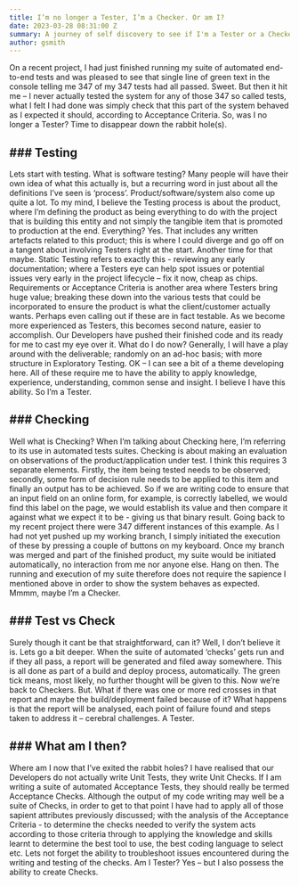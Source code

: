 ```yaml
---
title: I’m no longer a Tester, I’m a Checker. Or am I?
date: 2023-03-28 08:31:00 Z
summary: A journey of self discovery to see if I'm a Tester or a Checker
author: gsmith
---
```



On a recent project, I had just finished running my suite of automated end-to-end tests and was pleased to see that single line of green text in the console telling me 347 of my 347 tests had all passed. Sweet. But then it hit me – I never actually tested the system for any of those 347 so called tests, what I felt I had done was simply check that this part of the system behaved as I expected it should, according to Acceptance Criteria. So, was I no longer a Tester?
Time to disappear down the rabbit hole(s).

## ### **Testing**

Lets start with testing. What is software testing? Many people will have their own idea of what this actually is, but a recurring word in just about all the definitions I’ve seen is ‘process’. Product/software/system also come up quite a lot. To my mind, I believe the Testing process is about the product, where I’m defining the product as being everything to do with the project that is building this entity and not simply the tangible item that is promoted to production at the end.
Everything? Yes. That includes any written artefacts related to this product; this is where I could diverge and go off on a tangent about involving Testers right at the start. Another time for that maybe. Static Testing refers to exactly this - reviewing any early documentation; where a Testers eye can help spot issues or potential issues very early in the project lifecycle – fix it now, cheap as chips.
Requirements or Acceptance Criteria is another area where Testers bring huge value; breaking these down into the various tests that could be incorporated to ensure the product is what the client/customer actually wants. Perhaps even calling out if these are in fact testable. As we become more experienced as Testers, this becomes second nature, easier to accomplish.
Our Developers have pushed their finished code and its ready for me to cast my eye over it. What do I do now? Generally, I will have a play around with the deliverable; randomly on an ad-hoc basis; with more structure in Exploratory Testing.
OK – I can see a bit of a theme developing here. All of these require me to have the ability to apply knowledge, experience, understanding, common sense and insight. I believe I have this ability. So I’m a Tester.

## ### **Checking**

Well what is Checking? When I’m talking about Checking here, I’m referring to its use in automated tests suites. Checking is about making an evaluation on observations of the product/application under test. 
I think this requires 3 separate elements. Firstly, the item being tested needs to be observed; secondly, some form of decision rule needs to be applied to this item and finally an output has to be achieved. So if we are writing code to ensure that an input field on an online form, for example, is correctly labelled, we would find this label on the page, we would establish its value and then compare it against what we expect it to be - giving us that binary result.
Going back to my recent project there were 347 different instances of this example. As I had not yet pushed up my working branch, I simply initiated the execution of these by pressing a couple of buttons on my keyboard. Once my branch was merged and part of the finished product, my suite would be initiated automatically, no interaction from me nor anyone else.
Hang on then. The running and execution of my suite therefore does not require the sapience I mentioned above in order to show the system behaves as expected. Mmmm, maybe I’m a Checker.

## ### **Test vs Check**

Surely though it cant be that straightforward, can it? Well, I don’t believe it is.
Lets go a bit deeper. When the suite of automated ‘checks’ gets run and if they all pass, a report will be generated and filed away somewhere. This is all done as part of a build and deploy process, automatically. The green tick means, most likely, no further thought will be given to this. Now we’re back to Checkers.
But. What if there was one or more red crosses in that report and maybe the build/deployment failed because of it? What happens is that the report will be analysed, each point of failure found and steps taken to address it – cerebral challenges. A Tester.

## ### **What am I then?**

Where am I now that I’ve exited the rabbit holes? 
I have realised that our Developers do not actually write Unit Tests, they write Unit Checks. 
If I am writing a suite of automated Acceptance Tests, they should really be termed Acceptance Checks.
Although the output of my code writing may well be a suite of Checks, in order to get to that point I have had to apply all of those sapient attributes previously discussed; with the analysis of the Acceptance Criteria - to determine the checks needed to verify the system acts according to those criteria through to applying the knowledge and skills learnt to determine the best tool to use, the best coding language to select etc. Lets not forget the ability to troubleshoot issues encountered during the writing and testing of the checks.
Am I Tester? Yes – but I also possess the ability to create Checks.
